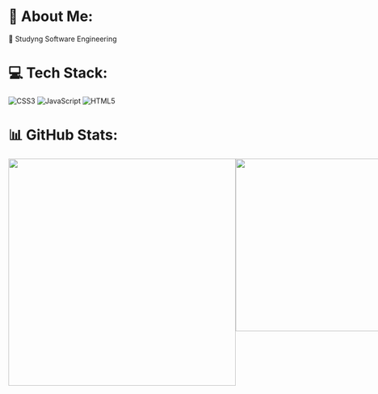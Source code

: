 # 💫 About Me:
🔭 Studyng Software Engineering<br>


# 💻 Tech Stack:
![CSS3](https://img.shields.io/badge/css3-%231572B6.svg?style=for-the-badge&logo=css3&logoColor=white) ![JavaScript](https://img.shields.io/badge/javascript-%23323330.svg?style=for-the-badge&logo=javascript&logoColor=%23F7DF1E) ![HTML5](https://img.shields.io/badge/html5-%23E34F26.svg?style=for-the-badge&logo=html5&logoColor=white)
# 📊 GitHub Stats:
<div style="display:flex; justify-content:space-between;">
  <img src="https://github-readme-stats.vercel.app/api?username=LorenzoMBegnozzi&show_icons=true&theme=dracula" width="450"/>
  <img src="https://github-readme-stats.vercel.app/api/top-langs/?username=LorenzoMBegnozzi&theme=dracula&hide_border=false&include_all_commits=true&count_private=false&layout=compact" width="342"/>
</div>
